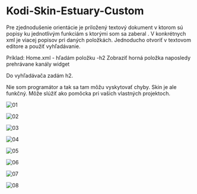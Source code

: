 # Kodi-Skin-Estuary-Custom

Pre zjednodušenie orientácie je priložený textový dokument v ktorom sú popisy ku jednotlivým funkciám s ktorými som sa zaberal . V konkrétnych xml  je viacej popisov pri daných položkách. Jednoducho otvoriť v textovom editore a použiť vyhľadávanie.  

Príklad: Home.xml  -  hľadám položku  -h2  Zobraziť horná položka naposledy prehrávane kanály widget 

Do vyhľadávača zadám h2. 

Nie som programátor a tak sa tam môžu vyskytovať chyby. Skin je ale funkčný. Môže slúžiť ako pomôcka pri vašich vlastných projektoch. 




![01](https://github.com/jojoxyz/Kodi-Skin-Estuary-Custom/assets/70480708/123b2121-a746-40f5-9a87-5b47efbcc7e5)

![02](https://github.com/jojoxyz/Kodi-Skin-Estuary-Custom/assets/70480708/836cec7b-a46c-4a9f-9aa8-86dda6b59a21)

![03](https://github.com/jojoxyz/Kodi-Skin-Estuary-Custom/assets/70480708/5304b661-08b8-4a57-b9b5-6a0f44c2a801)

![04](https://github.com/jojoxyz/Kodi-Skin-Estuary-Custom/assets/70480708/3cc3601a-30d3-4ade-a6a3-0188ba99a008)

![05](https://github.com/jojoxyz/Kodi-Skin-Estuary-Custom/assets/70480708/3648d41d-cf69-4d06-a0db-b831c6e2e91e)

![06](https://github.com/jojoxyz/Kodi-Skin-Estuary-Custom/assets/70480708/d2b70973-06c2-4752-b617-9d37666fda9c)

![07](https://github.com/jojoxyz/Kodi-Skin-Estuary-Custom/assets/70480708/8013cb17-a400-4905-98e3-e3c6eed59cb0)

![08](https://github.com/jojoxyz/Kodi-Skin-Estuary-Custom/assets/70480708/d433e310-5680-4506-b0d5-c03507c2a7dd)
